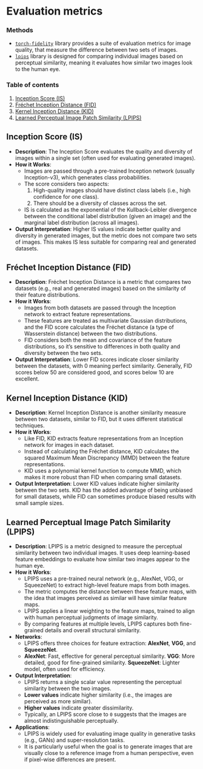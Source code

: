 # Evaluation metrics

### Methods

- [`torch-fidelity`](https://pypi.org/project/torch-fidelity/) library provides a suite of evaluation metrics for image quality, that measure the difference between two sets of images.
- [`lpips`](https://pypi.org/project/lpips/) library is designed for comparing individual images based on perceptual similarity, meaning it evaluates how similar two images look to the human eye.


### Table of contents

1. [Inception Score (IS)](#1-inception-score-is)
2. [Fréchet Inception Distance (FID)](#2-fréchet-inception-distance-fid)
3. [Kernel Inception Distance (KID)](#3-kernel-inception-distance-kid)
4. [Learned Perceptual Image Patch Similarity (LPIPS)](#learned-perceptual-image-patch-similarity-lpips)


## Inception Score (IS)

- **Description**: The Inception Score evaluates the quality and diversity of images within a single set (often used for evaluating generated images).
- **How it Works**: 
  - Images are passed through a pre-trained Inception network (usually Inception-v3), which generates class probabilities.
  - The score considers two aspects: 
    1. High-quality images should have distinct class labels (i.e., high confidence for one class).
    2. There should be a diversity of classes across the set.
  - IS is calculated as the exponential of the Kullback-Leibler divergence between the conditional label distribution (given an image) and the marginal label distribution (across all images).
- **Output Interpretation**: Higher IS values indicate better quality and diversity in generated images, but the metric does not compare two sets of images. This makes IS less suitable for comparing real and generated datasets.

## Fréchet Inception Distance (FID)

- **Description**: Fréchet Inception Distance is a metric that compares two datasets (e.g., real and generated images) based on the similarity of their feature distributions.
- **How it Works**:
  - Images from both datasets are passed through the Inception network to extract feature representations.
  - These features are treated as multivariate Gaussian distributions, and the FID score calculates the Fréchet distance (a type of Wasserstein distance) between the two distributions.
  - FID considers both the mean and covariance of the feature distributions, so it’s sensitive to differences in both quality and diversity between the two sets.
- **Output Interpretation**: Lower FID scores indicate closer similarity between the datasets, with 0 meaning perfect similarity. Generally, FID scores below 50 are considered good, and scores below 10 are excellent.

## Kernel Inception Distance (KID)

- **Description**: Kernel Inception Distance is another similarity measure between two datasets, similar to FID, but it uses different statistical techniques.
- **How it Works**:
  - Like FID, KID extracts feature representations from an Inception network for images in each dataset.
  - Instead of calculating the Fréchet distance, KID calculates the squared Maximum Mean Discrepancy (MMD) between the feature representations.
  - KID uses a polynomial kernel function to compute MMD, which makes it more robust than FID when comparing small datasets.
- **Output Interpretation**: Lower KID values indicate higher similarity between the two sets. KID has the added advantage of being unbiased for small datasets, while FID can sometimes produce biased results with small sample sizes.

## Learned Perceptual Image Patch Similarity (LPIPS)

- **Description**: LPIPS is a metric designed to measure the perceptual similarity between two individual images. It uses deep learning-based feature embeddings to evaluate how similar two images appear to the human eye.
- **How it Works**:
  - LPIPS uses a pre-trained neural network (e.g., AlexNet, VGG, or SqueezeNet) to extract high-level feature maps from both images.
  - The metric computes the distance between these feature maps, with the idea that images perceived as similar will have similar feature maps.
  - LPIPS applies a linear weighting to the feature maps, trained to align with human perceptual judgments of image similarity.
  - By comparing features at multiple levels, LPIPS captures both fine-grained details and overall structural similarity.
- **Networks**:
  - LPIPS offers three choices for feature extraction: **AlexNet**, **VGG**, and **SqueezeNet**.
  - **AlexNet**: Fast, effective for general perceptual similarity. **VGG**: More detailed, good for fine-grained similarity. **SqueezeNet**: Lighter model, often used for efficiency.
- **Output Interpretation**:
  - LPIPS returns a single scalar value representing the perceptual similarity between the two images.
  - **Lower values** indicate higher similarity (i.e., the images are perceived as more similar).
  - **Higher values** indicate greater dissimilarity.
  - Typically, an LPIPS score close to `0` suggests that the images are almost indistinguishable perceptually.
- **Applications**:
  - LPIPS is widely used for evaluating image quality in generative tasks (e.g., GANs) and super-resolution tasks.
  - It is particularly useful when the goal is to generate images that are visually close to a reference image from a human perspective, even if pixel-wise differences are present.

